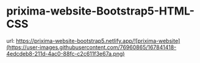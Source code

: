 # prixima-website-Bootstrap5-HTML-CSS

url: https://prixima-website-bootstrap5.netlify.app/![prixima-website](https://user-images.githubusercontent.com/76960865/167841418-4edcdeb8-211d-4ac0-88fc-c2c611f3e67a.png)

